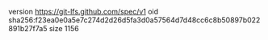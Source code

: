 version https://git-lfs.github.com/spec/v1
oid sha256:f23ea0e0a5e7c274d2d26d5fa3d0a57564d7d48cc6c8b50897b022891b27f7a5
size 1156

